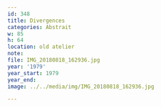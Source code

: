 ```yaml
---
id: 348
title: Divergences
categories: Abstrait
w: 85
h: 64
location: old atelier
note:
file: IMG_20180818_162936.jpg
year: '1979'
year_start: 1979
year_end:
image: ../../media/img/IMG_20180818_162936.jpg

---
```

